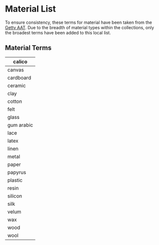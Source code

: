 # Material List

To ensure consistency, these terms for material have been taken from the [Getty AAT](https://www.getty.edu/research/tools/vocabularies/aat/). Due to the breadth of material types within the collections, only the broadest terms have been added to this local list.&#x20;

## Material Terms <a href="#technique-terms" id="technique-terms"></a>

| calico     |
| ---------- |
| canvas     |
| cardboard  |
| ceramic    |
| clay       |
| cotton     |
| felt       |
| glass      |
| gum arabic |
| lace       |
| latex      |
| linen      |
| metal      |
| paper      |
| papyrus    |
| plastic    |
| resin      |
| silicon    |
| silk       |
| velum      |
| wax        |
| wood       |
| wool       |
